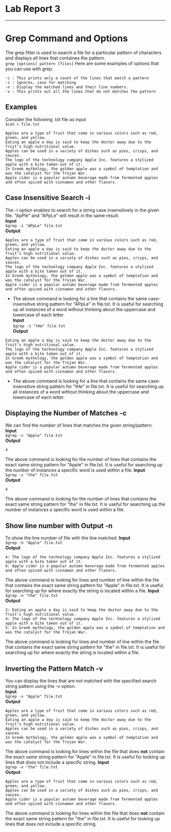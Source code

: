 # Lab Report 3
---

# Grep Command and Options
The grep filter is used to search a file for a particular pattern of characters and displays all lines that containes the pattern.   
`grep [options] pattern [files]`
Here are some examples of options that you can use with grep.
```
-c : This prints only a count of the lines that match a pattern
-i : Ignores, case for matching
-n : Display the matched lines and their line numbers.
-v : This prints out all the lines that do not matches the pattern
```

## Examples
Consider the following .txt file as input  
`$cat > file.txt`
```
Apples are a type of fruit that come in various colors such as red, green, and yellow.
Eating an apple a day is said to keep the doctor away due to the fruit's high nutritional value.
Apples can be used in a variety of dishes such as pies, crisps, and sauces.
The logo of the technology company Apple Inc. features a stylized apple with a bite taken out of it.
In Greek mythology, the golden apple was a symbol of temptation and was the catalyst for the Trojan War.
Apple cider is a popular autumn beverage made from fermented apples and often spiced with cinnamon and other flavors.
```

## Case Insensitive Search -i
The -i option enables to search for a string case insensitively in the given file. "ApPle" and "APpLe" will result in the same result.  
**Input**   
`$grep -i "APpLe" file.txt`     
**Output**    
```
Apples are a type of fruit that come in various colors such as red, green, and yellow.
Eating an apple a day is said to keep the doctor away due to the fruit's high nutritional value.
Apples can be used in a variety of dishes such as pies, crisps, and sauces.
The logo of the technology company Apple Inc. features a stylized apple with a bite taken out of it.
In Greek mythology, the golden apple was a symbol of temptation and was the catalyst for the Trojan War.
Apple cider is a popular autumn beverage made from fermented apples and often spiced with cinnamon and other flavors.
```
* The above command is looking for a line that contains the same case-insensitive string pattern for "APpLe" in file.txt. It is useful for searching up all instances of a word without thinking about the uppercase and lowercase of each letter.    
**Input**   
`$grep -i "tHe" file.txt`   
**Output**    
```
Eating an apple a day is said to keep the doctor away due to the fruit's high nutritional value.
The logo of the technology company Apple Inc. features a stylized apple with a bite taken out of it.
In Greek mythology, the golden apple was a symbol of temptation and was the catalyst for the Trojan War.
Apple cider is a popular autumn beverage made from fermented apples and often spiced with cinnamon and other flavors.
```
* The above command is looking for a line that contains the same case-insensitive string pattern for "tHe" in file.txt. It is useful for searching up all instances of a word without thinking about the uppercase and lowercase of each letter.    
## Displaying the Number of Matches -c
We can find the number of lines that matches the given string/pattern.    
**Input**   
`$grep -c "Apple" file.txt`     
**Output**    
```
4
```
The above command is looking for the number of lines that contains the exact same string pattern for "Apple" in file.txt. It is useful for searching up the number of instances a specific word is used within a file.
**Input**   
`$grep -c "the" file.txt`     
**Output**    
```
4
```
The above command is looking for the number of lines that contains the exact same string pattern for "the" in file.txt. It is useful for searching up the number of instances a specific word is used within a file.
## Show line number with Output -n
To show the line number of file with the line matched. 
**Input**   
`$grep -n "Apple" file.txt`     
**Output**    
```
4: The logo of the technology company Apple Inc. features a stylized apple with a bite taken out of it.
6: Apple cider is a popular autumn beverage made from fermented apples and often spiced with cinnamon and other flavors.
```
The above command is looking for lines and number of line within the file that contains the exact same string pattern for "Apple" in file.txt. It is useful for searching up for where exactly the string is located within a file.
**Input**   
`$grep -n "the" file.txt`   
**Output**    
```
2: Eating an apple a day is said to keep the doctor away due to the fruit's high nutritional value.
4: The logo of the technology company Apple Inc. features a stylized apple with a bite taken out of it.
5: In Greek mythology, the golden apple was a symbol of temptation and was the catalyst for the Trojan War.
```
The above command is looking for lines and number of line within the file that contains the exact same string pattern for "the" in file.txt. It is useful for searching up for where exactly the string is located within a file.
## Inverting the Pattern Match -v 
You can display the lines that are not matched with the specified search string pattern using the -v option.  
**Input**   
`$grep -v "Apple" file.txt`     
**Output**    
```
Apples are a type of fruit that come in various colors such as red, green, and yellow.
Eating an apple a day is said to keep the doctor away due to the fruit's high nutritional value.
Apples can be used in a variety of dishes such as pies, crisps, and sauces.
In Greek mythology, the golden apple was a symbol of temptation and was the catalyst for the Trojan War.
```
The above command is looking for lines within the file that does **not** contain the exact same string pattern for "Apple" in file.txt. It is useful for looking up lines that does not include a specific string.
**Input**   
`$grep -v "the" file.txt`   
**Output**    
```
Apples are a type of fruit that come in various colors such as red, green, and yellow.
Apples can be used in a variety of dishes such as pies, crisps, and sauces.
Apple cider is a popular autumn beverage made from fermented apples and often spiced with cinnamon and other flavors.
```
The above command is looking for lines within the file that does **not** contain the exact same string pattern for "the" in file.txt. It is useful for looking up lines that does not include a specific string.
